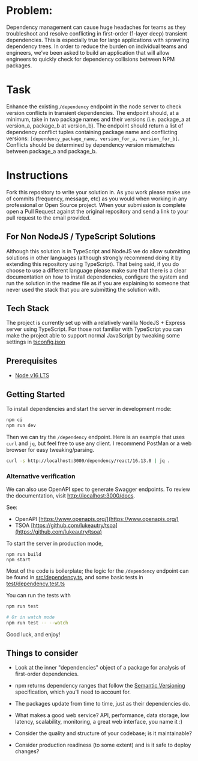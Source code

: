 # Problem:

Dependency management can cause huge headaches for teams as they troubleshoot and resolve conflicting in first-order (1-layer deep) transient dependencies. This is especially true for large applications with sprawling dependency trees. In order to reduce the burden on individual teams and engineers, we’ve been asked to build an application that will allow engineers to quickly check for dependency collisions between NPM packages.

# Task

Enhance the existing `/dependency` endpoint in the node server to check version conflicts in transient dependencies. The endpoint should, at a minimum, take in two package names and their versions (i.e. package_a at version_a, package_b at version_b). The endpoint should return a list of dependency conflict tuples containing package name and conflicting versions: `[dependency_package_name, version_for_a, version_for_b]`. Conflicts should be determined by dependency version mismatches between package_a and package_b.

# Instructions

Fork this repository to write your solution in. As you work please make use of commits (frequency, message, etc) as you would when working in any professional or Open Source project. When your submission is complete open a Pull Request against the original repository and send a link to your pull request to the email provided.

## For Non NodeJS / TypeScript Solutions

Although this solution is in TypeScript and NodeJS we do allow submitting solutions in other languages (although strongly recommend doing it by extending this repository using TypeScript). That being said, if you do choose to use a different language please make sure that there is a clear documentation on how to install dependencies, configure the system and run the solution in the readme file as if you are explaining to someone that never used the stack that you are submitting the solution with.

## Tech Stack

The project is currently set up with a relatively vanilla NodeJS + Express server using TypeScript. For those not familiar with TypeScript you can make the project able to support normal JavaScript by tweaking some settings in [tsconfig.json](./tsconfig.json)

## Prerequisites

- [Node v16 LTS](https://nodejs.org/en/download/)

## Getting Started

To install dependencies and start the server in development mode:

```sh
npm ci
npm run dev
```

Then we can try the `/dependency` endpoint. Here is an example that uses `curl` and
`jq`, but feel free to use any client. I recommend PostMan or a web browser for easy tweaking/parsing.

```sh
curl -s http://localhost:3000/dependency/react/16.13.0 | jq .
```

### Alternative verification

We can also use OpenAPI spec to generate Swagger endpoints. To review the documentation, visit [http://localhost:3000/docs](http://localhost:3000/docs).

See:

- OpenAPI [https://www.openapis.org/](https://www.openapis.org/)
- TSOA [https://github.com/lukeautry/tsoa](https://github.com/lukeautry/tsoa)

To start the server in production mode,

```
npm run build
npm start
```

Most of the code is boilerplate; the logic for the `/dependency` endpoint can be
found in [src/dependency.ts](src/dependency.ts), and some basic tests in
[test/dependency.test.ts](test/dependency.test.ts)

You can run the tests with

```sh
npm run test

# Or in watch mode
npm run test -- --watch
```

Good luck, and enjoy!

## Things to consider

- Look at the inner "dependencies" object of a package for analysis of
  first-order dependencies.

- npm returns dependency ranges that follow the
  [Semantic Versioning](https://semver.org/) specification, which you'll need to
  account for.

- The packages update from time to time, just as their dependencies do.

- What makes a good web service? API, performance, data storage, low latency,
  scalability, monitoring, a great web interface, you name it :)

- Consider the quality and structure of your codebase; is it maintainable?

- Consider production readiness (to some extent) and is it safe to deploy changes?
